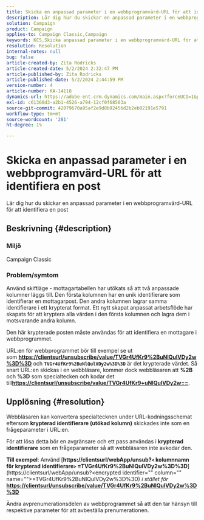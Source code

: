 ```yaml
---
title: Skicka en anpassad parameter i en webbprogramvärd-URL för att identifiera en post
description: Lär dig hur du skickar en anpassad parameter i en webbprogramvärd-URL för att identifiera en post
solution: Campaign
product: Campaign
applies-to: Campaign Classic,Campaign
keywords: KCS,Skicka anpassad parameter i en webbprogramvärd-URL för att identifiera en post
resolution: Resolution
internal-notes: null
bug: false
article-created-by: Zita Rodricks
article-created-date: 5/2/2024 2:32:47 PM
article-published-by: Zita Rodricks
article-published-date: 5/2/2024 2:44:59 PM
version-number: 4
article-number: KA-14118
dynamics-url: https://adobe-ent.crm.dynamics.com/main.aspx?forceUCI=1&pagetype=entityrecord&etn=knowledgearticle&id=7955dad4-9008-ef11-9f8a-6045bd026dc7
exl-id: c61360d3-a2b1-4526-a794-12cf0f68503a
source-git-commit: 42079670a95af2e9d8b92456d2b2eb02191e5791
workflow-type: tm+mt
source-wordcount: '281'
ht-degree: 1%

---
```


# Skicka en anpassad parameter i en webbprogramvärd-URL för att identifiera en post


Lär dig hur du skickar en anpassad parameter i en webbprogramvärd-URL för att identifiera en post

## Beskrivning {#description}


### Miljö

Campaign Classic

### Problem/symtom

Använd skiftläge - mottagartabellen har utökats så att två anpassade kolumner läggs till. Den första kolumnen har en unik identifierare som identifierar en mottagarpost. Den andra kolumnen lagrar samma identifierare i ett krypterat format. Ett nytt skapat anpassat arbetsflöde har skapats för att kryptera alla värden i den första kolumnen och lagra dem i motsvarande andra kolumn.

Den här krypterade posten måste användas för att identifiera en mottagare i webbprogrammet.

URL:en för webbprogrammet bör till exempel se ut som [<b>https://clientsurl/unsubscribe/value/TVGr4UfKr9%2BuNlQulVDy2w%3D%3D</b>](https://clientsurl/unsubscribe/value/TVGr4UfKr9%2BuNlQulVDy2w%3D%3D) och <b>`TVGr4UfKr9%2BuNlQulVDy2w%3D%3D`</b> är det krypterade värdet. Så snart URL:en skickas i en webbläsare, kommer dock webbläsaren att <b>%2B </b>och <b>%3D</b> som specialtecken och kodar det till[<b>https://clientsurl/unsubscribe/value/TVGr4UfKr9+uNlQulVDy2w==</b>](https://&amp;nbsp;https://clientsurl/unsubscribe/value/TVGr4UfKr9+uNlQulVDy2w==).


## Upplösning {#resolution}


Webbläsaren kan konvertera specialtecknen under URL-kodningsschemat eftersom <b>krypterad identifierare (utökad kolumn)</b> skickades inte som en frågeparameter i URL:en.

För att lösa detta bör en avgränsare och ett pass användas i <b>krypterad identifierare</b> som en frågeparameter så att webbläsaren inte avkodar den.

<b>Till exempel</b>: Använd [<b>https://clientsurl/webApp/unsub?`<` kolumnnamn för krypterad identifierare`>` =TVGr4UfKr9%2BuNlQulVDy2w%3D%3D</b>](https://clientsurl/webApp/unsub?&lt;encrypted identifier=&quot;&quot; column=&quot;&quot; name=&quot;&quot;>=TVGr4UfKr9%2BuNlQulVDy2w%3D%3D) *i stället för*[<b> https://clientsurl/unsubscribe/value/TVGr4UfKr9%2BuNlQulVDy2w%3D%3D</b>](https://clientsurl/unsubscribe/value/TVGr4UfKr9%2BuNlQulVDy2w%3D%3D)

Ändra avprenumerationsdelen av webbprogrammet så att den tar hänsyn till respektive parameter för att avbeställa prenumerationen.
